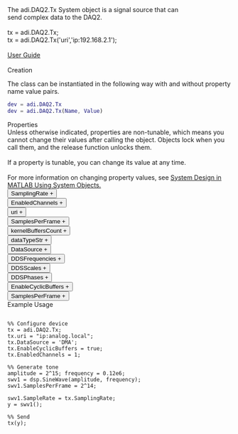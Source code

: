 

<!-- <div class="sysobj_h1">adi.DAQ2.Tx</div> -->

<!-- <div class="sysobj_top_desc">
Receive data from Analog Devices AD9361 transceiver
</div> -->

<!-- <div class="sysobj_desc_title">Description</div> -->

<div class="sysobj_desc_txt">
<span>
    The adi.DAQ2.Tx System object is a signal source that can <br>    send complex data to the DAQ2.<br> <br>    tx = adi.DAQ2.Tx;<br>    tx = adi.DAQ2.Tx('uri','ip:192.168.2.1');<br> <br>    <a href="https://wiki.analog.com/resources/eval/user-guides/ad-fmcdaq2-ebz">User Guide</a><br> <br>
</span>

</div>

<div class="sysobj_desc_title">Creation</div>

The class can be instantiated in the following way with and without property name value pairs.

```matlab
dev = adi.DAQ2.Tx
dev = adi.DAQ2.Tx(Name, Value)
```

<div class="sysobj_desc_title">Properties</div>

<div class="sysobj_desc_txt">
<span>
Unless otherwise indicated, properties are non-tunable, which means you cannot change their values after calling the object. Objects lock when you call them, and the release function unlocks them.
<br><br>
If a property is tunable, you can change its value at any time.
<br><br>
For more information on changing property values, see <a href="https://www.mathworks.com/help/matlab/matlab_prog/system-design-in-matlab-using-system-objects.html">System Design in MATLAB Using System Objects.</a>
</span>
</div>
<div class="property">
  <button type="button" onclick="collapse('SamplingRate')" class="collapsible-property collapsible-property-SamplingRate">SamplingRate <span style="text-align:right" class="plus-SamplingRate">+</span></button>
  <div class="content content-SamplingRate" style="display: none;">
    <p style="padding: 0px;">Baseband sampling rate in Hz, specified as a scalar in samples per second. This value is constantHelp for adi.DAQ2.Tx.SamplingRate is inherited from superclass adi.AD9144.Tx</p>
  </div>
  </div>
<div class="property">
  <button type="button" onclick="collapse('EnabledChannels')" class="collapsible-property collapsible-property-EnabledChannels">EnabledChannels <span style="text-align:right" class="plus-EnabledChannels">+</span></button>
  <div class="content content-EnabledChannels" style="display: none;">
    <p style="padding: 0px;">Indexs of channels to be enabled. Input should be a [1xN] vector with the indexes of channels to be enabled. Order is irrelevant</p>
  </div>
  </div>
<div class="property">
  <button type="button" onclick="collapse('uri')" class="collapsible-property collapsible-property-uri">uri <span style="text-align:right" class="plus-uri">+</span></button>
  <div class="content content-uri" style="display: none;">
    <p style="padding: 0px;">Hostname or IP address of remote libIIO deviceHelp for adi.DAQ2.Tx/uri is inherited from superclass matlabshared.libiio.base</p>
  </div>
  </div>
<div class="property">
  <button type="button" onclick="collapse('SamplesPerFrame')" class="collapsible-property collapsible-property-SamplesPerFrame">SamplesPerFrame <span style="text-align:right" class="plus-SamplesPerFrame">+</span></button>
  <div class="content content-SamplesPerFrame" style="display: none;">
    <p style="padding: 0px;">Number of samples per frame, specified as an even positive integer from 2 to 16,777,216. Using values less than 3660 can yield poor performance.Help for adi.DAQ2.Tx/SamplesPerFrame is inherited from superclass adi.AD9144.Base</p>
  </div>
  </div>
<div class="property">
  <button type="button" onclick="collapse('kernelBuffersCount')" class="collapsible-property collapsible-property-kernelBuffersCount">kernelBuffersCount <span style="text-align:right" class="plus-kernelBuffersCount">+</span></button>
  <div class="content content-kernelBuffersCount" style="display: none;">
    <p style="padding: 0px;">The number of buffers allocated in the kernel for data transfersHelp for adi.DAQ2.Tx/kernelBuffersCount is inherited from superclass matlabshared.libiio.base</p>
  </div>
  </div>
<div class="property">
  <button type="button" onclick="collapse('dataTypeStr')" class="collapsible-property collapsible-property-dataTypeStr">dataTypeStr <span style="text-align:right" class="plus-dataTypeStr">+</span></button>
  <div class="content content-dataTypeStr" style="display: none;">
    <p style="padding: 0px;">A String Representing the data typeHelp for adi.DAQ2.Tx/dataTypeStr is inherited from superclass matlabshared.libiio.base</p>
  </div>
  </div>
<div class="property">
  <button type="button" onclick="collapse('DataSource')" class="collapsible-property collapsible-property-DataSource">DataSource <span style="text-align:right" class="plus-DataSource">+</span></button>
  <div class="content content-DataSource" style="display: none;">
    <p style="padding: 0px;">Data source, specified as one of the following: 'DMA' — Specify the host as the source of the data. 'DDS' — Specify the DDS on the radio hardware as the source of the data. In this case, each channel has two additive tones.Help for adi.DAQ2.Tx/DataSource is inherited from superclass adi.common.DDS</p>
  </div>
  </div>
<div class="property">
  <button type="button" onclick="collapse('DDSFrequencies')" class="collapsible-property collapsible-property-DDSFrequencies">DDSFrequencies <span style="text-align:right" class="plus-DDSFrequencies">+</span></button>
  <div class="content content-DDSFrequencies" style="display: none;">
    <p style="padding: 0px;">Frequencies values in Hz of the DDS tone generators. For complex data devices the input is a [2xN] matrix where N is the available channels on the board. For complex data devices this is at most max(EnabledChannels)*2. For non-complex data devices this is at most max(EnabledChannels). If N < this upper limit, other DDSs are not set.Help for adi.DAQ2.Tx/DDSFrequencies is inherited from superclass adi.common.DDS</p>
  </div>
  </div>
<div class="property">
  <button type="button" onclick="collapse('DDSScales')" class="collapsible-property collapsible-property-DDSScales">DDSScales <span style="text-align:right" class="plus-DDSScales">+</span></button>
  <div class="content content-DDSScales" style="display: none;">
    <p style="padding: 0px;">Scale of DDS tones in range [0,1]. For complex data devices the input is a [2xN] matrix where N is the available channels on the board. For complex data devices this is at most max(EnabledChannels)*2. For non-complex data devices this is at most max(EnabledChannels). If N < this upper limit, other DDSs are not set.Help for adi.DAQ2.Tx/DDSScales is inherited from superclass adi.common.DDS</p>
  </div>
  </div>
<div class="property">
  <button type="button" onclick="collapse('DDSPhases')" class="collapsible-property collapsible-property-DDSPhases">DDSPhases <span style="text-align:right" class="plus-DDSPhases">+</span></button>
  <div class="content content-DDSPhases" style="display: none;">
    <p style="padding: 0px;">Phases of DDS tones in range [0,360000]. For complex data devices the input is a [2xN] matrix where N is the available channels on the board. For complex data devices this is at most max(EnabledChannels)*2. For non-complex data devices this is at most max(EnabledChannels). If N < this upper limit, other DDSs are not set.Help for adi.DAQ2.Tx/DDSPhases is inherited from superclass adi.common.DDS</p>
  </div>
  </div>
<div class="property">
  <button type="button" onclick="collapse('EnableCyclicBuffers')" class="collapsible-property collapsible-property-EnableCyclicBuffers">EnableCyclicBuffers <span style="text-align:right" class="plus-EnableCyclicBuffers">+</span></button>
  <div class="content content-EnableCyclicBuffers" style="display: none;">
    <p style="padding: 0px;">Enable Cyclic Buffers, configures transmit buffers to be cyclic, which makes them continuously repeatHelp for adi.DAQ2.Tx/EnableCyclicBuffers is inherited from superclass adi.common.DDS</p>
  </div>
  </div>
<div class="property">
  <button type="button" onclick="collapse('SamplesPerFrame')" class="collapsible-property collapsible-property-SamplesPerFrame">SamplesPerFrame <span style="text-align:right" class="plus-SamplesPerFrame">+</span></button>
  <div class="content content-SamplesPerFrame" style="display: none;">
    <p style="padding: 0px;">Number of samples per frame, specified as an even positive integer from 2 to 16,777,216. Using values less than 3660 can yield poor performance.Help for adi.DAQ2.Tx/SamplesPerFrame is inherited from superclass adi.AD9144.Base</p>
  </div>
  </div>

<div class="sysobj_desc_title">Example Usage</div>

```

%% Configure device
tx = adi.DAQ2.Tx;
tx.uri = "ip:analog.local";
tx.DataSource = 'DMA';
tx.EnableCyclicBuffers = true;
tx.EnabledChannels = 1;

%% Generate tone
amplitude = 2^15; frequency = 0.12e6;
swv1 = dsp.SineWave(amplitude, frequency);
swv1.SamplesPerFrame = 2^14;

swv1.SampleRate = tx.SamplingRate;
y = swv1();

%% Send
tx(y);

```